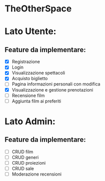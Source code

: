 # TheOtherSpace

# Lato Utente:

## Feature da implementare:

- [x]  Registrazione
- [x]  Login
- [x]  Visualizzazione spettacoli
- [x]  Acquisto biglietto
- [ ]  Pagina informazioni personali con modifica
- [x]  Visualizzazione e gestione prenotazioni
- [ ]  Recensione film
- [ ]  Aggiunta film ai preferiti

# Lato Admin:

## Feature da implementare:

- [ ]  CRUD film
- [ ]  CRUD generi
- [ ]  CRUD proiezioni
- [ ]  CRUD sale
- [ ]  Moderazione recensioni
